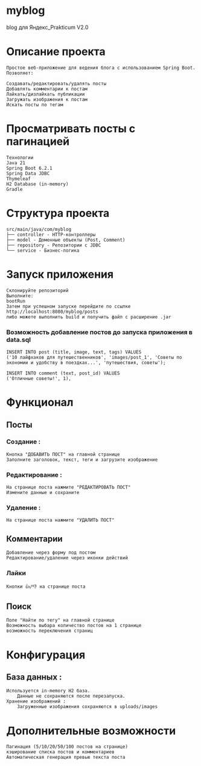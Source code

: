 # myblog
blog для Яндекс_Prakticum V2.0
# Описание проекта
    Простое веб-приложение для ведения блога с использованием Spring Boot. Позволяет:

    Создавать/редактировать/удалять посты
    Добавлять комментарии к постам
    Лайкать/дизлайкать публикации
    Загружать изображения к постам
    Искать посты по тегам
# Просматривать посты с пагинацией
    Технологии
    Java 21
    Spring Boot 6.2.1
    Spring Data JDBC
    Thymeleaf
    H2 Database (in-memory)
    Gradle
# Структура проекта

    src/main/java/com/myblog
    ├── controller - HTTP-контроллеры
    ├── model - Доменные объекты (Post, Comment)
    ├── repository - Репозитории с JDBC
    └── service - Бизнес-логика

# Запуск приложения
    Склонируйте репозиторий
    Выполните:
    bootRun
    Затем при успешном запуске перейдите по ссылке
    http://localhost:8080/myblog/posts
    либо можете выполнить build и получить файл с расширение .jar
### Возможность добавление постов до запуска приложения в data.sql
    INSERT INTO post (title, image, text, tags) VALUES
    ('10 лайфхаков для путешественников', 'images/post_1', 'Советы по экономии и удобству в поездках...', 'путешествия, советы');

    INSERT INTO comment (text, post_id) VALUES
    ('Отличные советы!', 1),

# Функционал
## Посты
### Создание :
    Кнопка "ДОБАВИТЬ ПОСТ" на главной странице
    Заполните заголовок, текст, теги и загрузите изображение
### Редактирование :
    На странице поста нажмите "РЕДАКТИРОВАТЬ ПОСТ"
    Измените данные и сохраните
### Удаление :
    На странице поста нажмите "УДАЛИТЬ ПОСТ"
## Комментарии
    Добавление через форму под постом
    Редактирование/удаление через иконки действий
### Лайки
    Кнопки 👍/👎 на странице поста
## Поиск
    Поле "Найти по тегу" на главной странице
    Возможность выбара количество постов на 1 странице
    возможность переключения страниц

# Конфигурация
## База данных :
    Используется in-memory H2 база.
        Данные не сохраняются после перезапуска.
    Хранение изображений :
        Загруженные изображения сохраняются в uploads/images
# Дополнительные возможности
    Пагинация (5/10/20/50/100 постов на странице)
    кэширование списка постов и комментариев
    Автоматическая генерация превью текста поста